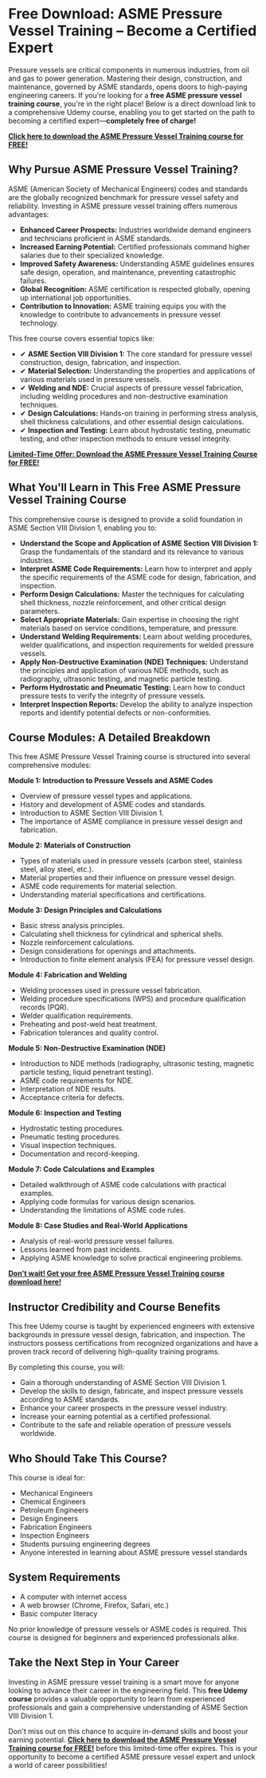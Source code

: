 # Free Download: ASME Pressure Vessel Training – Become a Certified Expert

Pressure vessels are critical components in numerous industries, from oil and gas to power generation. Mastering their design, construction, and maintenance, governed by ASME standards, opens doors to high-paying engineering careers. If you're looking for a **free ASME pressure vessel training course**, you're in the right place! Below is a direct download link to a comprehensive Udemy course, enabling you to get started on the path to becoming a certified expert—**completely free of charge!**

[**Click here to download the ASME Pressure Vessel Training course for FREE!**](https://udemywork.com/asme-pressure-vessel-training)

## Why Pursue ASME Pressure Vessel Training?

ASME (American Society of Mechanical Engineers) codes and standards are the globally recognized benchmark for pressure vessel safety and reliability. Investing in ASME pressure vessel training offers numerous advantages:

*   **Enhanced Career Prospects:** Industries worldwide demand engineers and technicians proficient in ASME standards.
*   **Increased Earning Potential:** Certified professionals command higher salaries due to their specialized knowledge.
*   **Improved Safety Awareness:** Understanding ASME guidelines ensures safe design, operation, and maintenance, preventing catastrophic failures.
*   **Global Recognition:** ASME certification is respected globally, opening up international job opportunities.
*   **Contribution to Innovation:** ASME training equips you with the knowledge to contribute to advancements in pressure vessel technology.

This free course covers essential topics like:

*   ✔ **ASME Section VIII Division 1:** The core standard for pressure vessel construction, design, fabrication, and inspection.
*   ✔ **Material Selection:** Understanding the properties and applications of various materials used in pressure vessels.
*   ✔ **Welding and NDE:** Crucial aspects of pressure vessel fabrication, including welding procedures and non-destructive examination techniques.
*   ✔ **Design Calculations:** Hands-on training in performing stress analysis, shell thickness calculations, and other essential design calculations.
*   ✔ **Inspection and Testing:** Learn about hydrostatic testing, pneumatic testing, and other inspection methods to ensure vessel integrity.

[**Limited-Time Offer: Download the ASME Pressure Vessel Training Course for FREE!**](https://udemywork.com/asme-pressure-vessel-training)

## What You'll Learn in This Free ASME Pressure Vessel Training Course

This comprehensive course is designed to provide a solid foundation in ASME Section VIII Division 1, enabling you to:

*   **Understand the Scope and Application of ASME Section VIII Division 1:** Grasp the fundamentals of the standard and its relevance to various industries.
*   **Interpret ASME Code Requirements:** Learn how to interpret and apply the specific requirements of the ASME code for design, fabrication, and inspection.
*   **Perform Design Calculations:** Master the techniques for calculating shell thickness, nozzle reinforcement, and other critical design parameters.
*   **Select Appropriate Materials:** Gain expertise in choosing the right materials based on service conditions, temperature, and pressure.
*   **Understand Welding Requirements:** Learn about welding procedures, welder qualifications, and inspection requirements for welded pressure vessels.
*   **Apply Non-Destructive Examination (NDE) Techniques:** Understand the principles and application of various NDE methods, such as radiography, ultrasonic testing, and magnetic particle testing.
*   **Perform Hydrostatic and Pneumatic Testing:** Learn how to conduct pressure tests to verify the integrity of pressure vessels.
*   **Interpret Inspection Reports:** Develop the ability to analyze inspection reports and identify potential defects or non-conformities.

## Course Modules: A Detailed Breakdown

This free ASME Pressure Vessel Training course is structured into several comprehensive modules:

**Module 1: Introduction to Pressure Vessels and ASME Codes**

*   Overview of pressure vessel types and applications.
*   History and development of ASME codes and standards.
*   Introduction to ASME Section VIII Division 1.
*   The importance of ASME compliance in pressure vessel design and fabrication.

**Module 2: Materials of Construction**

*   Types of materials used in pressure vessels (carbon steel, stainless steel, alloy steel, etc.).
*   Material properties and their influence on pressure vessel design.
*   ASME code requirements for material selection.
*   Understanding material specifications and certifications.

**Module 3: Design Principles and Calculations**

*   Basic stress analysis principles.
*   Calculating shell thickness for cylindrical and spherical shells.
*   Nozzle reinforcement calculations.
*   Design considerations for openings and attachments.
*   Introduction to finite element analysis (FEA) for pressure vessel design.

**Module 4: Fabrication and Welding**

*   Welding processes used in pressure vessel fabrication.
*   Welding procedure specifications (WPS) and procedure qualification records (PQR).
*   Welder qualification requirements.
*   Preheating and post-weld heat treatment.
*   Fabrication tolerances and quality control.

**Module 5: Non-Destructive Examination (NDE)**

*   Introduction to NDE methods (radiography, ultrasonic testing, magnetic particle testing, liquid penetrant testing).
*   ASME code requirements for NDE.
*   Interpretation of NDE results.
*   Acceptance criteria for defects.

**Module 6: Inspection and Testing**

*   Hydrostatic testing procedures.
*   Pneumatic testing procedures.
*   Visual inspection techniques.
*   Documentation and record-keeping.

**Module 7: Code Calculations and Examples**

*   Detailed walkthrough of ASME code calculations with practical examples.
*   Applying code formulas for various design scenarios.
*   Understanding the limitations of ASME code rules.

**Module 8: Case Studies and Real-World Applications**

*   Analysis of real-world pressure vessel failures.
*   Lessons learned from past incidents.
*   Applying ASME knowledge to solve practical engineering problems.

[**Don't wait! Get your free ASME Pressure Vessel Training course download here!**](https://udemywork.com/asme-pressure-vessel-training)

## Instructor Credibility and Course Benefits

This free Udemy course is taught by experienced engineers with extensive backgrounds in pressure vessel design, fabrication, and inspection. The instructors possess certifications from recognized organizations and have a proven track record of delivering high-quality training programs.

By completing this course, you will:

*   Gain a thorough understanding of ASME Section VIII Division 1.
*   Develop the skills to design, fabricate, and inspect pressure vessels according to ASME standards.
*   Enhance your career prospects in the pressure vessel industry.
*   Increase your earning potential as a certified professional.
*   Contribute to the safe and reliable operation of pressure vessels worldwide.

## Who Should Take This Course?

This course is ideal for:

*   Mechanical Engineers
*   Chemical Engineers
*   Petroleum Engineers
*   Design Engineers
*   Fabrication Engineers
*   Inspection Engineers
*   Students pursuing engineering degrees
*   Anyone interested in learning about ASME pressure vessel standards

## System Requirements

*   A computer with internet access
*   A web browser (Chrome, Firefox, Safari, etc.)
*   Basic computer literacy

No prior knowledge of pressure vessels or ASME codes is required. This course is designed for beginners and experienced professionals alike.

## Take the Next Step in Your Career

Investing in ASME pressure vessel training is a smart move for anyone looking to advance their career in the engineering field. This **free Udemy course** provides a valuable opportunity to learn from experienced professionals and gain a comprehensive understanding of ASME Section VIII Division 1.

Don't miss out on this chance to acquire in-demand skills and boost your earning potential. **[Click here to download the ASME Pressure Vessel Training course for FREE!](https://udemywork.com/asme-pressure-vessel-training)** before this limited-time offer expires. This is your opportunity to become a certified ASME pressure vessel expert and unlock a world of career possibilities!
